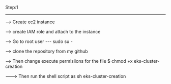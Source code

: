 Step:1 
*******

--> Create ec2 instance 

--> create IAM role and attach to the instance 

--> Go to root user --- sudo su -

--> clone the repository from my github

--> Then change execute permisiions for the file
   $ chmod +x eks-cluster-creation

---> Then run the shell script as 
     sh  eks-cluster-creation
